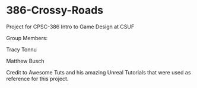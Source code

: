 # 386-Crossy-Roads

Project for CPSC-386 Intro to Game Design at CSUF


Group Members:

Tracy Tonnu

Matthew Busch



Credit to Awesome Tuts and his amazing Unreal Tutorials that were used as reference for this project.
